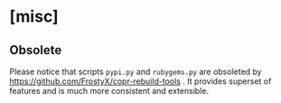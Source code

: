 # [misc]

## Obsolete
Please notice that scripts `pypi.py` and `rubygems.py` are obsoleted by <https://github.com/FrostyX/copr-rebuild-tools> . It provides superset of features and is much more consistent and extensible.

